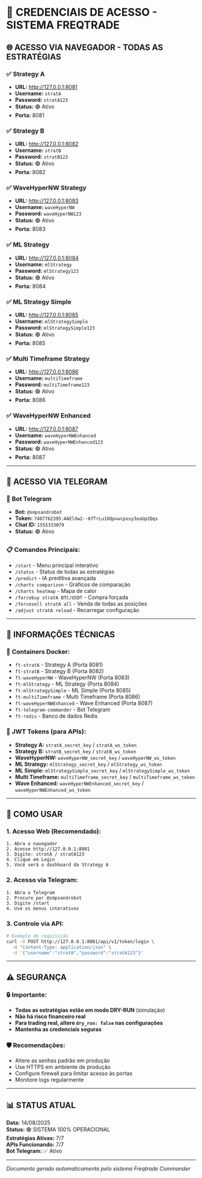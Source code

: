 # 🔐 CREDENCIAIS DE ACESSO - SISTEMA FREQTRADE

## 🌐 **ACESSO VIA NAVEGADOR - TODAS AS ESTRATÉGIAS**

### ✅ **Strategy A**
- **URL:** http://127.0.0.1:8081
- **Username:** `stratA`
- **Password:** `stratA123`
- **Status:** 🟢 Ativo
- **Porta:** 8081

### ✅ **Strategy B**
- **URL:** http://127.0.0.1:8082
- **Username:** `stratB`
- **Password:** `stratB123`
- **Status:** 🟢 Ativo
- **Porta:** 8082

### ✅ **WaveHyperNW Strategy**
- **URL:** http://127.0.0.1:8083
- **Username:** `waveHyperNW`
- **Password:** `waveHyperNW123`
- **Status:** 🟢 Ativo
- **Porta:** 8083

### ✅ **ML Strategy**
- **URL:** http://127.0.0.1:8084
- **Username:** `mlStrategy`
- **Password:** `mlStrategy123`
- **Status:** 🟢 Ativo
- **Porta:** 8084

### ✅ **ML Strategy Simple**
- **URL:** http://127.0.0.1:8085
- **Username:** `mlStrategySimple`
- **Password:** `mlStrategySimple123`
- **Status:** 🟢 Ativo
- **Porta:** 8085

### ✅ **Multi Timeframe Strategy**
- **URL:** http://127.0.0.1:8086
- **Username:** `multiTimeframe`
- **Password:** `multiTimeframe123`
- **Status:** 🟢 Ativo
- **Porta:** 8086

### ✅ **WaveHyperNW Enhanced**
- **URL:** http://127.0.0.1:8087
- **Username:** `waveHyperNWEnhanced`
- **Password:** `waveHyperNWEnhanced123`
- **Status:** 🟢 Ativo
- **Porta:** 8087

---

## 📱 **ACESSO VIA TELEGRAM**

### 🤖 **Bot Telegram**
- **Bot:** `@smpsandrobot`
- **Token:** `7407762395:AAEldw2--6fTrLu16Qpvwcposy3eaUp2Qqs`
- **Chat ID:** `1555333079`
- **Status:** 🟢 Ativo

### 📋 **Comandos Principais:**
- `/start` - Menu principal interativo
- `/status` - Status de todas as estratégias
- `/predict` - IA preditiva avançada
- `/charts comparison` - Gráficos de comparação
- `/charts heatmap` - Mapa de calor
- `/forcebuy stratA BTC/USDT` - Compra forçada
- `/forcesell stratA all` - Venda de todas as posições
- `/adjust stratA reload` - Recarregar configuração

---

## 🔧 **INFORMAÇÕES TÉCNICAS**

### 🐳 **Containers Docker:**
- `ft-stratA` - Strategy A (Porta 8081)
- `ft-stratB` - Strategy B (Porta 8082)
- `ft-waveHyperNW` - WaveHyperNW (Porta 8083)
- `ft-mlStrategy` - ML Strategy (Porta 8084)
- `ft-mlStrategySimple` - ML Simple (Porta 8085)
- `ft-multiTimeframe` - Multi Timeframe (Porta 8086)
- `ft-waveHyperNWEnhanced` - Wave Enhanced (Porta 8087)
- `ft-telegram-commander` - Bot Telegram
- `ft-redis` - Banco de dados Redis

### 🔑 **JWT Tokens (para APIs):**
- **Strategy A:** `stratA_secret_key` / `stratA_ws_token`
- **Strategy B:** `stratB_secret_key` / `stratB_ws_token`
- **WaveHyperNW:** `waveHyperNW_secret_key` / `waveHyperNW_ws_token`
- **ML Strategy:** `mlStrategy_secret_key` / `mlStrategy_ws_token`
- **ML Simple:** `mlStrategySimple_secret_key` / `mlStrategySimple_ws_token`
- **Multi Timeframe:** `multiTimeframe_secret_key` / `multiTimeframe_ws_token`
- **Wave Enhanced:** `waveHyperNWEnhanced_secret_key` / `waveHyperNWEnhanced_ws_token`

---

## 🚀 **COMO USAR**

### 1. **Acesso Web (Recomendado):**
```
1. Abra o navegador
2. Acesse http://127.0.0.1:8081
3. Digite: stratA / stratA123
4. Clique em Login
5. Você verá o dashboard da Strategy A
```

### 2. **Acesso via Telegram:**
```
1. Abra o Telegram
2. Procure por @smpsandrobot
3. Digite /start
4. Use os menus interativos
```

### 3. **Controle via API:**
```bash
# Exemplo de requisição
curl -X POST http://127.0.0.1:8081/api/v1/token/login \
  -H "Content-Type: application/json" \
  -d '{"username":"stratA","password":"stratA123"}'
```

---

## ⚠️ **SEGURANÇA**

### 🔒 **Importante:**
- **Todas as estratégias estão em modo DRY-RUN** (simulação)
- **Não há risco financeiro real**
- **Para trading real, altere `dry_run: false` nas configurações**
- **Mantenha as credenciais seguras**

### 🛡️ **Recomendações:**
- Altere as senhas padrão em produção
- Use HTTPS em ambiente de produção
- Configure firewall para limitar acesso às portas
- Monitore logs regularmente

---

## 📊 **STATUS ATUAL**

**Data:** 14/08/2025  
**Status:** 🟢 SISTEMA 100% OPERACIONAL  
**Estratégias Ativas:** 7/7  
**APIs Funcionando:** 7/7  
**Bot Telegram:** ✅ Ativo  

---

*Documento gerado automaticamente pelo sistema Freqtrade Commander*